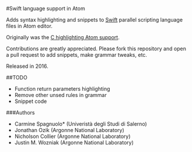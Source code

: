 #Swift language support in Atom

Adds syntax highlighting and snippets to [Swift](http://swift-lang.org/main/) parallel scripting language files in Atom editor.

Originally was the [C highlighting Atom support](https://github.com/atom/language-c).

Contributions are greatly appreciated. Please fork this repository and open a pull request to add snippets, make grammar tweaks, etc.

Released in 2016.

##TODO
* Function return parameters highlighting
* Remove other unsed rules in grammar
* Snippet code

###Authors

- Carmine Spagnuolo* (Univeristà degli Studi di Salerno)
- Jonathan Ozik (Argonne National Laboratory)
- Nicholson Collier (Argonne National Laboratory)
- Justin M. Wozniak (Argonne National Laboratory)
